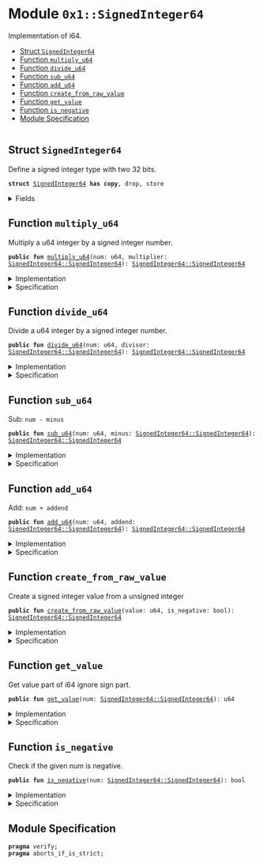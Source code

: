 
<a name="0x1_SignedInteger64"></a>

# Module `0x1::SignedInteger64`

Implementation of i64.


-  [Struct `SignedInteger64`](#0x1_SignedInteger64_SignedInteger64)
-  [Function `multiply_u64`](#0x1_SignedInteger64_multiply_u64)
-  [Function `divide_u64`](#0x1_SignedInteger64_divide_u64)
-  [Function `sub_u64`](#0x1_SignedInteger64_sub_u64)
-  [Function `add_u64`](#0x1_SignedInteger64_add_u64)
-  [Function `create_from_raw_value`](#0x1_SignedInteger64_create_from_raw_value)
-  [Function `get_value`](#0x1_SignedInteger64_get_value)
-  [Function `is_negative`](#0x1_SignedInteger64_is_negative)
-  [Module Specification](#@Module_Specification_0)


<pre><code></code></pre>



<a name="0x1_SignedInteger64_SignedInteger64"></a>

## Struct `SignedInteger64`

Define a signed integer type with two 32 bits.


<pre><code><b>struct</b> <a href="SignedInteger64.md#0x1_SignedInteger64">SignedInteger64</a> <b>has</b> <b>copy</b>, drop, store
</code></pre>



<details>
<summary>Fields</summary>


<dl>
<dt>
<code>value: u64</code>
</dt>
<dd>

</dd>
<dt>
<code>is_negative: bool</code>
</dt>
<dd>

</dd>
</dl>


</details>

<a name="0x1_SignedInteger64_multiply_u64"></a>

## Function `multiply_u64`

Multiply a u64 integer by a signed integer number.


<pre><code><b>public</b> <b>fun</b> <a href="SignedInteger64.md#0x1_SignedInteger64_multiply_u64">multiply_u64</a>(num: u64, multiplier: <a href="SignedInteger64.md#0x1_SignedInteger64_SignedInteger64">SignedInteger64::SignedInteger64</a>): <a href="SignedInteger64.md#0x1_SignedInteger64_SignedInteger64">SignedInteger64::SignedInteger64</a>
</code></pre>



<details>
<summary>Implementation</summary>


<pre><code><b>public</b> <b>fun</b> <a href="SignedInteger64.md#0x1_SignedInteger64_multiply_u64">multiply_u64</a>(num: u64, multiplier: <a href="SignedInteger64.md#0x1_SignedInteger64">SignedInteger64</a>): <a href="SignedInteger64.md#0x1_SignedInteger64">SignedInteger64</a> {
    <b>let</b> product = multiplier.value * num;
    <a href="SignedInteger64.md#0x1_SignedInteger64">SignedInteger64</a> { value: (product <b>as</b> u64), is_negative: multiplier.is_negative }
}
</code></pre>



</details>

<details>
<summary>Specification</summary>



<pre><code><b>aborts_if</b> multiplier.value * num &gt; max_u64();
</code></pre>



</details>

<a name="0x1_SignedInteger64_divide_u64"></a>

## Function `divide_u64`

Divide a u64 integer by a signed integer number.


<pre><code><b>public</b> <b>fun</b> <a href="SignedInteger64.md#0x1_SignedInteger64_divide_u64">divide_u64</a>(num: u64, divisor: <a href="SignedInteger64.md#0x1_SignedInteger64_SignedInteger64">SignedInteger64::SignedInteger64</a>): <a href="SignedInteger64.md#0x1_SignedInteger64_SignedInteger64">SignedInteger64::SignedInteger64</a>
</code></pre>



<details>
<summary>Implementation</summary>


<pre><code><b>public</b> <b>fun</b> <a href="SignedInteger64.md#0x1_SignedInteger64_divide_u64">divide_u64</a>(num: u64, divisor: <a href="SignedInteger64.md#0x1_SignedInteger64">SignedInteger64</a>): <a href="SignedInteger64.md#0x1_SignedInteger64">SignedInteger64</a> {
    <b>let</b> quotient = num / divisor.value;
    <a href="SignedInteger64.md#0x1_SignedInteger64">SignedInteger64</a> { value: (quotient <b>as</b> u64), is_negative: divisor.is_negative }
}
</code></pre>



</details>

<details>
<summary>Specification</summary>



<pre><code><b>aborts_if</b> divisor.value == 0;
</code></pre>



</details>

<a name="0x1_SignedInteger64_sub_u64"></a>

## Function `sub_u64`

Sub: <code>num - minus</code>


<pre><code><b>public</b> <b>fun</b> <a href="SignedInteger64.md#0x1_SignedInteger64_sub_u64">sub_u64</a>(num: u64, minus: <a href="SignedInteger64.md#0x1_SignedInteger64_SignedInteger64">SignedInteger64::SignedInteger64</a>): <a href="SignedInteger64.md#0x1_SignedInteger64_SignedInteger64">SignedInteger64::SignedInteger64</a>
</code></pre>



<details>
<summary>Implementation</summary>


<pre><code><b>public</b> <b>fun</b> <a href="SignedInteger64.md#0x1_SignedInteger64_sub_u64">sub_u64</a>(num: u64, minus: <a href="SignedInteger64.md#0x1_SignedInteger64">SignedInteger64</a>): <a href="SignedInteger64.md#0x1_SignedInteger64">SignedInteger64</a> {
    <b>if</b> (minus.is_negative) {
        <b>let</b> result = num + minus.value;
        <a href="SignedInteger64.md#0x1_SignedInteger64">SignedInteger64</a> { value: (result <b>as</b> u64), is_negative: <b>false</b> }
    } <b>else</b> {
        <b>if</b> (num &gt; minus.value)  {
            <b>let</b> result = num - minus.value;
            <a href="SignedInteger64.md#0x1_SignedInteger64">SignedInteger64</a> { value: (result <b>as</b> u64), is_negative: <b>false</b> }
        }<b>else</b> {
            <b>let</b> result = minus.value - num;
            <a href="SignedInteger64.md#0x1_SignedInteger64">SignedInteger64</a> { value: (result <b>as</b> u64), is_negative: <b>true</b> }
        }
    }
}
</code></pre>



</details>

<details>
<summary>Specification</summary>



<pre><code><b>aborts_if</b> minus.is_negative && num + minus.value &gt; max_u64();
</code></pre>



</details>

<a name="0x1_SignedInteger64_add_u64"></a>

## Function `add_u64`

Add: <code>num + addend</code>


<pre><code><b>public</b> <b>fun</b> <a href="SignedInteger64.md#0x1_SignedInteger64_add_u64">add_u64</a>(num: u64, addend: <a href="SignedInteger64.md#0x1_SignedInteger64_SignedInteger64">SignedInteger64::SignedInteger64</a>): <a href="SignedInteger64.md#0x1_SignedInteger64_SignedInteger64">SignedInteger64::SignedInteger64</a>
</code></pre>



<details>
<summary>Implementation</summary>


<pre><code><b>public</b> <b>fun</b> <a href="SignedInteger64.md#0x1_SignedInteger64_add_u64">add_u64</a>(num: u64, addend: <a href="SignedInteger64.md#0x1_SignedInteger64">SignedInteger64</a>): <a href="SignedInteger64.md#0x1_SignedInteger64">SignedInteger64</a> {
    <b>if</b> (addend.is_negative) {
       <b>if</b> (num &gt; addend.value)  {
           <b>let</b> result = num - addend.value;
           <a href="SignedInteger64.md#0x1_SignedInteger64">SignedInteger64</a> { value: (result <b>as</b> u64), is_negative: <b>false</b> }
       }<b>else</b> {
           <b>let</b> result = addend.value - num;
           <a href="SignedInteger64.md#0x1_SignedInteger64">SignedInteger64</a> { value: (result <b>as</b> u64), is_negative: <b>true</b> }
       }
    } <b>else</b> {
         <b>let</b> result = num + addend.value;
         <a href="SignedInteger64.md#0x1_SignedInteger64">SignedInteger64</a> { value: (result <b>as</b> u64), is_negative: <b>false</b> }
    }
}
</code></pre>



</details>

<details>
<summary>Specification</summary>



<pre><code><b>aborts_if</b> !addend.is_negative && num + addend.value &gt; max_u64();
</code></pre>



</details>

<a name="0x1_SignedInteger64_create_from_raw_value"></a>

## Function `create_from_raw_value`

Create a signed integer value from a unsigned integer


<pre><code><b>public</b> <b>fun</b> <a href="SignedInteger64.md#0x1_SignedInteger64_create_from_raw_value">create_from_raw_value</a>(value: u64, is_negative: bool): <a href="SignedInteger64.md#0x1_SignedInteger64_SignedInteger64">SignedInteger64::SignedInteger64</a>
</code></pre>



<details>
<summary>Implementation</summary>


<pre><code><b>public</b> <b>fun</b> <a href="SignedInteger64.md#0x1_SignedInteger64_create_from_raw_value">create_from_raw_value</a>(value: u64, is_negative: bool): <a href="SignedInteger64.md#0x1_SignedInteger64">SignedInteger64</a> {
    <a href="SignedInteger64.md#0x1_SignedInteger64">SignedInteger64</a> { value, is_negative }
}
</code></pre>



</details>

<details>
<summary>Specification</summary>



<pre><code><b>aborts_if</b> <b>false</b>;
<b>ensures</b> result == <a href="SignedInteger64.md#0x1_SignedInteger64">SignedInteger64</a> { value, is_negative };
</code></pre>



</details>

<a name="0x1_SignedInteger64_get_value"></a>

## Function `get_value`

Get value part of i64 ignore sign part.


<pre><code><b>public</b> <b>fun</b> <a href="SignedInteger64.md#0x1_SignedInteger64_get_value">get_value</a>(num: <a href="SignedInteger64.md#0x1_SignedInteger64_SignedInteger64">SignedInteger64::SignedInteger64</a>): u64
</code></pre>



<details>
<summary>Implementation</summary>


<pre><code><b>public</b> <b>fun</b> <a href="SignedInteger64.md#0x1_SignedInteger64_get_value">get_value</a>(num: <a href="SignedInteger64.md#0x1_SignedInteger64">SignedInteger64</a>): u64 {
    num.value
}
</code></pre>



</details>

<details>
<summary>Specification</summary>



<pre><code><b>aborts_if</b> <b>false</b>;
<b>ensures</b> result == num.value;
</code></pre>



</details>

<a name="0x1_SignedInteger64_is_negative"></a>

## Function `is_negative`

Check if the given num is negative.


<pre><code><b>public</b> <b>fun</b> <a href="SignedInteger64.md#0x1_SignedInteger64_is_negative">is_negative</a>(num: <a href="SignedInteger64.md#0x1_SignedInteger64_SignedInteger64">SignedInteger64::SignedInteger64</a>): bool
</code></pre>



<details>
<summary>Implementation</summary>


<pre><code><b>public</b> <b>fun</b> <a href="SignedInteger64.md#0x1_SignedInteger64_is_negative">is_negative</a>(num: <a href="SignedInteger64.md#0x1_SignedInteger64">SignedInteger64</a>): bool {
    num.is_negative
}
</code></pre>



</details>

<details>
<summary>Specification</summary>



<pre><code><b>aborts_if</b> <b>false</b>;
<b>ensures</b> result == num.is_negative;
</code></pre>



</details>

<a name="@Module_Specification_0"></a>

## Module Specification



<pre><code><b>pragma</b> verify;
<b>pragma</b> aborts_if_is_strict;
</code></pre>
